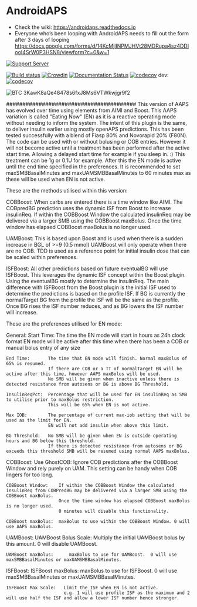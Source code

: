 # AndroidAPS

* Check the wiki: https://androidaps.readthedocs.io
*  Everyone who’s been looping with AndroidAPS needs to fill out the form after 3 days of looping  https://docs.google.com/forms/d/14KcMjlINPMJHVt28MDRupa4sz4DDIooI4SrW0P3HSN8/viewform?c=0&w=1

[![Support Server](https://img.shields.io/discord/629952586895851530.svg?label=Discord&logo=Discord&colorB=7289da&style=for-the-badge)](https://discord.gg/4fQUWHZ4Mw)

[![Build status](https://travis-ci.org/nightscout/AndroidAPS.svg?branch=master)](https://travis-ci.org/nightscout/AndroidAPS)
[![Crowdin](https://d322cqt584bo4o.cloudfront.net/androidaps/localized.svg)](https://translations.androidaps.org/project/androidaps)
[![Documentation Status](https://readthedocs.org/projects/androidaps/badge/?version=latest)](https://androidaps.readthedocs.io/en/latest/?badge=latest)
[![codecov](https://codecov.io/gh/MilosKozak/AndroidAPS/branch/master/graph/badge.svg)](https://codecov.io/gh/MilosKozak/AndroidAPS)
dev: [![codecov](https://codecov.io/gh/MilosKozak/AndroidAPS/branch/dev/graph/badge.svg)](https://codecov.io/gh/MilosKozak/AndroidAPS)


![BTC](https://bitit.io/assets/coins/icon-btc-1e5a37bc0eb730ac83130d7aa859052bd4b53ac3f86f99966627801f7b0410be.svg) 3KawK8aQe48478s6fxJ8Ms6VTWkwjgr9f2

########################################
This version of AAPS has evolved over time using elements from AIMI and Boost.
This AAPS variation is called "Eating Now" (EN) as it is a reactive operating mode without needing to inform the system.
The intent of this plugin is the same, to deliver insulin earlier using mostly openAPS predictions.
This has been tested successfully with a blend of Fiasp 80% and Novorapid 20% (F80N).
The code can be used with or without bolusing or COB entries.
However it will not become active until a treatment has been performed after the active start time.
Allowing a delayed start time for example if you sleep in. :)
This treatment can be 1g or 0.1U for example.
After this the EN mode is active until the end time specified in the preferences.
It is recommended to set maxSMBBasalMinutes and maxUAMSMBBasalMinutes to 60 minutes max as these will be used when EN is not active.

These are the methods utilised within this version:

COBBoost:
When carbs are entered there is a time window like AIMI.
The COBpredBG prediction uses the dynamic ISF from Boost to increase insulinReq.
If within the COBBoost Window the calculated insulinReq may be delivered via a larger SMB using the COBBoost maxBolus.
Once the time window has elapsed COBBoost maxBolus is no longer used.

UAMBoost:
This is based upon Boost and is used when there is a sudden increase in BGL of >=9 (0.5 mmol)
UAMBoost will only operate when there are no COB.
TDD is used as a reference point for initial insulin dose that can be scaled within preferences.

ISFBoost:
All other predictions based on future eventualBG will use ISFBoost.
This leverages the dynamic ISF concept within the Boost plugin.
Using the eventualBG mostly to determine the insulinReq.
The main difference with ISFBoost from the Boost plugin is the initial ISF used to determine the predictions is based on the profile ISF.
If BG is currently the normalTarget BG from the profile the ISF will be the same as the profile.
Once BG rises the ISF number reduces, and as BG lowers the ISF number will increase.

These are the preferences utilised for EN mode:

General:
    Start Time:     The time the EN mode will start in hours as 24h clock format
                    EN mode will be active after this time when there has been a COB or manual bolus entry of any size

    End Time:       The time that EN mode will finish. Normal maxBolus of 65% is resumed.
                    If there are COB or a TT of normalTarget EN will be active after this time, however AAPS maxBolus will be used.
                    No SMB will be given when inactive unless there is detected resistance from autosens or BG is above BG Threshold.

    InsulinReqPct:  Percentage that will be used for EN insulinReq as SMB to utilise prior to maxBolus restriction.
                    This will be 65% when EN is not active.

    Max IOB:        The percentage of current max-iob setting that will be used as the limit for EN.
                    EN will not add insulin when above this limit.

    BG Threshold:   No SMB will be given when EN is outside operating hours and BG below this threshold.
                    If there is detected resistance from autosens or BG exceeds this threshold SMB will be resumed using normal AAPS maxBolus.

COBBoost:
    Use GhostCOB:       Ignore COB predictions after the COBBoost Window and rely purely on UAM. This setting can be handy when COB lingers for too long.

    COBBoost Window:    If within the COBBoost Window the calculated insulinReq from COBPredBG may be delivered via a larger SMB using the COBBoost maxBolus.
                        Once the time window has elapsed COBBoost maxBolus is no longer used.
                        0 minutes will disable this functionality.

    COBBoost maxBolus:  maxBolus to use within the COBBoost Window. 0 will use AAPS maxBolus.

UAMBoost:
    UAMBoost Bolus Scale:   Multiply the initial UAMBoost bolus by this amount. 0 will disable UAMBoost.

    UAMBoost maxBolus:      maxBolus to use for UAMBoost.  0 will use maxSMBBasalMinutes or maxUAMSMBBasalMinutes.

ISFBoost:
    ISFBoost maxBolus:    maxBolus to use for ISFBoost. 0 will use maxSMBBasalMinutes or maxUAMSMBBasalMinutes.

    ISFBoost Max Scale:   Limit the ISF when EN is not active.
                          e.g. 1 will use profile ISF as the maximum and 2 will use half the ISF and allow a lower ISF number hence stronger.


